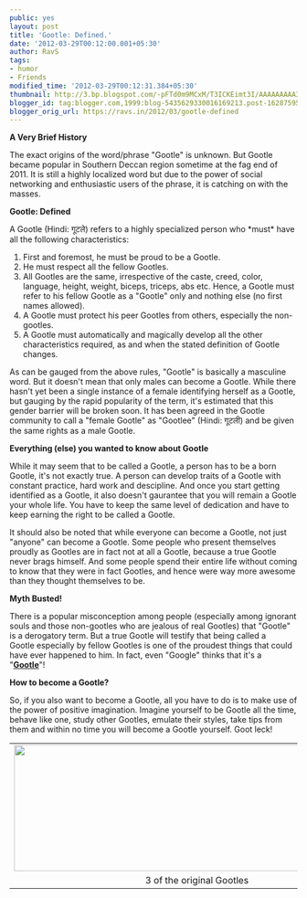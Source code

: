```yaml
---
public: yes
layout: post
title: 'Gootle: Defined.'
date: '2012-03-29T00:12:00.001+05:30'
author: RavS
tags: 
- humor 
- Friends 
modified_time: '2012-03-29T00:12:31.384+05:30' 
thumbnail: http://3.bp.blogspot.com/-pFTd0m9MCxM/T3ICKEimt3I/AAAAAAAAA3A/-9lHXHqMjPI/s72-c/IMG\_0561.png
blogger_id: tag:blogger.com,1999:blog-5435629330016169213.post-162875959515333978
blogger_orig_url: https://ravs.in/2012/03/gootle-defined
---
```


**A Very Brief History**

The exact origins of the word/phrase "Gootle" is unknown. But Gootle became popular in Southern Deccan region sometime at the fag end of 2011. It is still a highly localized word but due to the power of social networking and enthusiastic users of the phrase, it is catching on with the masses.

**Gootle: Defined**

A Gootle (Hindi: गूटले) refers to a highly specialized person who \*must\* have all the following characteristics:

1. First and foremost, he must be proud to be a Gootle.
2. He must respect all the fellow Gootles.
3. All Gootles are the same, irrespective of the caste, creed, color, language, height, weight, biceps, triceps, abs etc. Hence, a Gootle must refer to his fellow Gootle as a "Gootle" only and nothing else (no first names allowed).
4. A Gootle must protect his peer Gootles from others, especially the non-gootles.
5. A Gootle must automatically and magically develop all the other characteristics required, as and when the stated definition of Gootle changes.

As can be gauged from the above rules, "Gootle" is basically a masculine word. But it doesn't mean that only males can become a Gootle. While there hasn't yet been a single instance of a female identifying herself as a Gootle, but gauging by the rapid popularity of the term, it's estimated that this gender barrier will be broken soon. It has been agreed in the Gootle community to call a "female Gootle" as "Gootlee" (Hindi: गूटली) and be given the same rights as a male Gootle.

**Everything (else) you wanted to know about Gootle**

While it may seem that to be called a Gootle, a person has to be a born Gootle, it's not exactly true. A person can develop traits of a Gootle with constant practice, hard work and descipline. And once you start getting identified as a Gootle, it also doesn't gaurantee that you will remain a Gootle your whole life. You have to keep the same level of dedication and have to keep earning the right to be called a Gootle.

It should also be noted that while everyone can become a Gootle, not just "anyone" can become a Gootle. Some people who present themselves proudly as Gootles are in fact not at all a Gootle, because a true Gootle never brags himself. And some people spend their entire life without coming to know that they were in fact Gootles, and hence were way more awesome than they thought themselves to be.

**Myth Busted!**

There is a popular misconception among people (especially among ignorant souls and those non-gootles who are jealous of real Gootles) that "Gootle" is a derogatory term. But a true Gootle will testify that being called a Gootle especially by fellow Gootles is one of the proudest things that could have ever happened to him. In fact, even "Google" thinks that it's a "**[Gootle](https://www.google.co.in/search?sourceid=chrome&ie=UTF-8&q=Gootle#hl=en&sclient=psy-ab&q=gootle&oq=gootle&aq=f&aqi=g-s4&aql=&gs_l=serp.3..0i10l4.7295l10161l0l10426l11l6l3l0l0l0l1892l3997l0j4j7-1j1l11l0.frgbld.&pbx=1&bav=on.2,or.r_gc.r_pw.r_cp.r_qf.,cf.osb&fp=ed1d85aac4a9b36c&biw=1366&bih=681)**"!

**How to become a Gootle?**

So, if you also want to become a Gootle, all you have to do is to make use of the power of positive imagination. Imagine yourself to be Gootle all the time, behave like one, study other Gootles, emulate their styles, take tips from them and within no time you will become a Gootle yourself. Goot leck!

<table align="center" cellpadding="0" cellspacing="0" class="tr-caption-container" style="margin-left: auto; margin-right: auto; text-align: center;"><tbody><tr><td style="text-align: center;"><a href="http://3.bp.blogspot.com/-pFTd0m9MCxM/T3ICKEimt3I/AAAAAAAAA3A/-9lHXHqMjPI/s1600/IMG_0561.png" imageanchor="1" style="margin-left: auto; margin-right: auto;"><img border="0" height="221" src="http://3.bp.blogspot.com/-pFTd0m9MCxM/T3ICKEimt3I/AAAAAAAAA3A/-9lHXHqMjPI/s640/IMG_0561.png" width="640"></a></td></tr><tr><td class="tr-caption" style="text-align: center;">3 of the original Gootles</td></tr></tbody></table>
